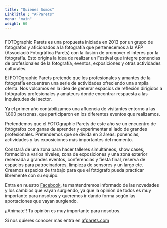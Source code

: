 ```yaml
---
title: "Quienes Somos"
LinkTitle : "AFParets"
menu: "main"
weight: 60
---
```

<img src="/img/logos/logo-afparets.png" alt="">

FOTOgraphic Parets es una propuesta iniciada en 2013 por un grupo de fotógrafos y aficionados a la fotografía que pertenecemos a la AFP (Associació Fotogràfica Parets) con la ilusión de promover el interés por la fotografía. Esto origina la idea de realizar un Festival que integre ponencias de profesionales de la fotografía, eventos, exposiciones y otras actividades culturales.

El FOTOgraphic Parets pretende que los profesionales y amantes de la fotografía encuentren una serie de actividades ofreciendo una amplia oferta. Nos volcamos en la idea de generar espacios de reflexión dirigidos a fotógrafos profesionales y amateurs donde encontrar respuesta a las inquietudes del sector.

Ya el primer año contabilizamos una afluencia de visitantes entorno a las 1.800 personas, que participaron en los diferentes eventos que realizamos.

Pretendemos que el FOTOgraphic Parets de este año se un encuentro de fotógrafos con ganas de aprender y experimentar al lado de grandes profesionales. Pretendemos que se divida en 3 áreas: ponencias, actividades y las exposiciones más importantes del momento.

Constará de una zona para hacer talleres simultáneos, show cases, formación a varios niveles, zona de exposiciones y una zona exterior reservada a grandes eventos, conferencias y fiesta final, reserva de espacios para patrocinadores, limpieza de sensores y un largo etc. Creamos espacios de trabajo para que el fotógrafo pueda practicar libremente con su equipo.

Entra en nuestro [Facebook](https://www.facebook.com/groups/afparets/), te mantendremos informado de las novedades y los cambios que vayan surgiendo, ya que la opinión de todos es muy importante para nosotros y queremos ir dando forma según las aportaciones que vayan surgiendo.

¡¡Anímate!! Tu opinión es muy importante para nosotros.

Si nos quieres conocer más entra en [afparets.com](http://afparets.com/)